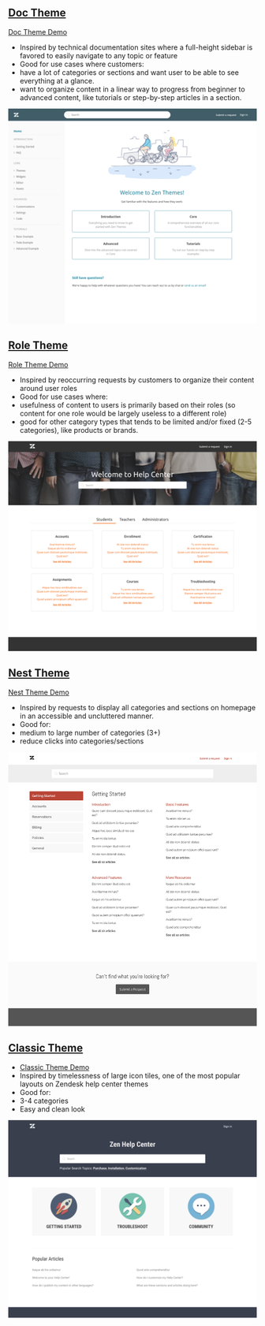 ## [Doc Theme](doc_theme)

[Doc Theme Demo](https://doc-theme.zendesk.com/hc/en-us)

- Inspired by technical documentation sites where a full-height sidebar is favored to easily navigate to any topic or feature
- Good for use cases where customers:
- have a lot of categories or sections and want user to be able to see everything at a glance.
- want to organize content in a linear way to progress from beginner to advanced content, like tutorials or step-by-step articles in a section.

![Doc Theme](screenshots/doc/home.png)

## [Role Theme](role_theme)

[Role Theme Demo](https://role-theme.zendesk.com/hc/en-us)

- Inspired by reoccurring requests by customers to organize their content around user roles
- Good for use cases where:
- usefulness of content to users is primarily based on their roles (so content for one role would be largely useless to a different role)
- good for other category types that tends to be limited and/or fixed (2-5 categories), like products or brands.

![Role Theme](screenshots/role/home.png)


## [Nest Theme](nest_theme)

[Nest Theme Demo](https://nest-theme.zendesk.com/hc/en-us)

- Inspired by requests to display all categories and sections on homepage in an accessible and uncluttered manner.
- Good for:
- medium to large number of categories (3+)
- reduce clicks into categories/sections

![Nest Theme](screenshots/nest/home.png)


## [Classic Theme](classic_theme)

- [Classic Theme Demo](https://classic-theme.zendesk.com/hc/en-us)
- Inspired by timelessness of large icon tiles, one of the most popular layouts on Zendesk help center themes
- Good for:
- 3-4 categories
- Easy and clean look

![Classic Theme](screenshots/classic/home.png)
